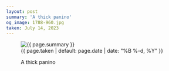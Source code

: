 ```yaml
---
layout: post
summary: 'A thick panino'
og_image: 1788-960.jpg
taken: July 14, 2023
---
```


<figure class="post">
 <img alt="{{ page.summary }}" sizes="(min-width: 700px) 50vw, calc(100vw - 2rem)" src="{{ site.assets_url }}/1788-480.jpg" srcset="{{ site.assets_url }}/1788-240.jpg 240w, {{ site.assets_url }}/1788-480.jpg 480w, {{ site.assets_url }}/1788-720.jpg 720w, {{ site.assets_url }}/1788-960.jpg 960w"/>
 <figcaption>
  <time>
   {{ page.taken | default: page.date | date: "%B %-d, %Y" }}
  </time>
  <p>
   A thick panino
  </p>
 </figcaption>
</figure>
